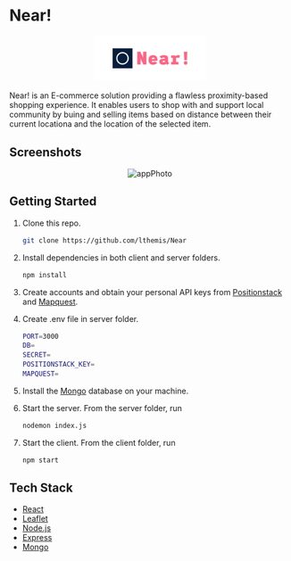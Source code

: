 # Near!

<p align="center">
  <img src="client/src/assets/cover.png" width="200"/>
</p>
Near! is an E-commerce solution providing a flawless proximity-based shopping experience. It enables users to shop with and support local community by buing and selling items based on distance between their current locationa and the location of the selected item.

## Screenshots

<p align="center">
  <img src="" alt="appPhoto" />
</p>

## Getting Started

1. Clone this repo.

    ```bash
    git clone https://github.com/lthemis/Near
    ```

2. Install dependencies in both client and server folders.

    ```bash
    npm install
    ```
3. Create accounts and obtain your personal API keys from [Positionstack](https://positionstack.com/) and [Mapquest](https://developer.mapquest.com/documentation/).
   
4. Create .env file in server folder.

    ```bash
    PORT=3000
    DB=
    SECRET=
    POSITIONSTACK_KEY=
    MAPQUEST=
    ```


5. Install the [Mongo](https://www.mongodb.com/docs/manual/installation/) database on your machine.


6. Start the server. From the server folder, run

    ```bash
    nodemon index.js
    ```

7. Start the client. From the client folder, run

    ```bash
    npm start
    ```

## Tech Stack

* [React](https://reactjs.org/)
* [Leaflet](https://leafletjs.com/)
* [Node.js](https://nodejs.org/)
* [Express](https://expressjs.com/)
* [Mongo](https://www.mongodb.com/)
